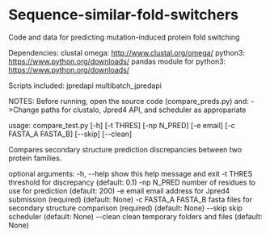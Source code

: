 # Sequence-similar-fold-switchers
Code and data for predicting mutation-induced protein fold switching

Dependencies: clustal omega: http://www.clustal.org/omega/
              python3: https://www.python.org/downloads/
              pandas module for python3: https://www.python.org/downloads/
              
Scripts included: jpredapi
                  multibatch_jpredapi
                  
NOTES:
    Before running, open the source code (compare_preds.py) and:
        ->Change paths for clustalo, Jpred4 API, and scheduler as appropariate
        
usage: compare_test.py [-h] [-t THRES] [-np N_PRED] [-e email] [-c FASTA_A FASTA_B] [--skip] [--clean]

Compares secondary structure prediction discrepancies between two protein families.

optional arguments:
  -h, --help          show this help message and exit
  -t THRES            threshold for discrepancy (default: 0.1)
  -np N_PRED          number of residues to use for prediction (default: 200)
  -e email            email address for Jpred4 submission (required) (default: None)
  -c FASTA_A FASTA_B  fasta files for secondary structure comparison (required) (default: None)
  --skip              skip scheduler (default: None)
  --clean             clean temporary folders and files (default: None)
        
        

        
    
        
                  
